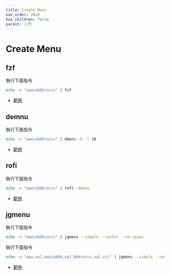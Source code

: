 ```yaml
---
title: Create Menu
nav_order: 2010
has_children: false
parent: 入門
---
```



# Create Menu


## fzf

執行下面指令

``` sh
echo -e "aaa\nbbb\nccc" | fzf
```

* [範例](https://github.com/samwhelp/note-about-menu-applet/blob/gh-pages/_demo/prototype/menu-applet/demo-start/fzf/start.sh)


## demnu

執行下面指令

``` sh
echo -e "aaa\nbbb\nccc" | dmenu -b -l 10
```

* [範例](https://github.com/samwhelp/note-about-menu-applet/blob/gh-pages/_demo/prototype/menu-applet/demo-start/demnu/start.sh)


## rofi

執行下面指令

``` sh
echo -e "aaa\nbbb\nccc" | rofi -dmenu
```

* [範例](https://github.com/samwhelp/note-about-menu-applet/blob/gh-pages/_demo/prototype/menu-applet/demo-start/rofi/start.sh)


## jgmenu

執行下面指令

``` sh
echo -e "aaa\nbbb\nccc" | jgmenu --simple --center --no-spawn
```

執行下面指令

``` sh
echo -e "aaa,val_aaa\nbbb,val_bbb\nccc,val_ccc" | jgmenu --simple --center --no-spawn
```

* [範例](https://github.com/samwhelp/note-about-menu-applet/blob/gh-pages/_demo/prototype/menu-applet/demo-start/jgmenu/start.sh)

